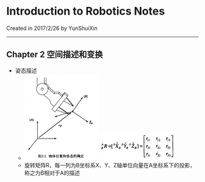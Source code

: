 # Introduction to Robotics Notes
Created in 2017/2/26 by YunShuiXin

---

## Chapter 2 空间描述和变换
+ 姿态描述
  + ![](2-1.png) ![](2-2.PNG)
  + 旋转矩阵R，每一列为B坐标系X、Y、Z轴单位向量在A坐标系下的投影，称之为B相对于A的描述
